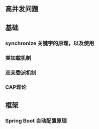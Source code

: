 ## 高并发问题

## 基础
### synchronize 关键字的原理，以及使用
### 类加载机制
### 双亲委派机制
### CAP理论
## 框架
### Spring Boot 自动配置原理


